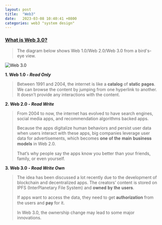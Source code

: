 ```yaml
---
layout: post
title:  "Web3"
date:   2023-03-08 10:40:41 +0800
categories: web3 "system design"
---
```


### [What is Web 3.0?](https://twitter.com/alexxubyte/status/1579497349490954240)

> The diagram below shows Web 1.0/Web 2.0/Web 3.0 from a bird's-eye view.

![Web 3.0](https://pbs.twimg.com/media/FeuAd2QVQAEW5MD?format=jpg&name=4096x4096)

**1. Web 1.0 - _Read Only_**
> Between 1991 and 2004, the internet is like a 𝐜𝐚𝐭𝐚𝐥𝐨𝐠 of 𝐬𝐭𝐚𝐭𝐢𝐜 𝐩𝐚𝐠𝐞𝐬. We can browse the content by jumping from one hyperlink to another. It doesn’t provide any interactions with the content.

**2. Web 2.0 - _Read Write_**
> From 2004 to now, the internet has evolved to have search engines, social media apps, and recommendation algorithms backed apps.
>
> Because the apps digitalize human behaviors and persist user data when users interact with these apps, big companies leverage user data for advertisements, which becomes 𝐨𝐧𝐞 𝐨𝐟 𝐭𝐡𝐞 𝐦𝐚𝐢𝐧 𝐛𝐮𝐬𝐢𝐧𝐞𝐬𝐬 𝐦𝐨𝐝𝐞𝐥𝐬 in Web 2.0.
>
> That’s why people say the apps know you better than your friends, family, or even yourself.

**3. Web 3.0 - _Read Write Own_**
> The idea has been discussed a lot recently due to the development of blockchain and decentralized apps. The creators’ content is stored on IPFS (InterPlanetary File System) and 𝐨𝐰𝐧𝐞𝐝 𝐛𝐲 𝐭𝐡𝐞 𝐮𝐬𝐞𝐫𝐬.
>
> If apps want to access the data, they need to get 𝐚𝐮𝐭𝐡𝐨𝐫𝐢𝐳𝐚𝐭𝐢𝐨𝐧 from the users and 𝐩𝐚𝐲 for it.
>
> In Web 3.0, the ownership change may lead to some major innovations.